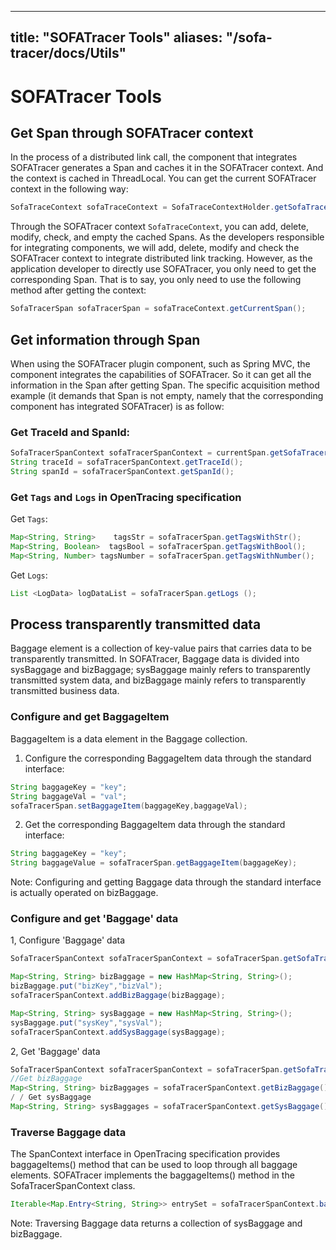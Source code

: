 
---
title: "SOFATracer Tools"
aliases: "/sofa-tracer/docs/Utils"
---


# SOFATracer Tools

## Get Span through SOFATracer context

In the process of a distributed link call, the component that integrates SOFATracer generates a Span and caches it in the SOFATracer context. And the context is cached in ThreadLocal. You can get the current SOFATracer context in the following way:

```java
SofaTraceContext sofaTraceContext = SofaTraceContextHolder.getSofaTraceContext();
```

Through the SOFATracer context `SofaTraceContext`, you can add, delete, modify, check, and empty the cached Spans. As the developers responsible for integrating components, we will add, delete, modify and check the SOFATracer context to integrate distributed link tracking. However, as the application developer to directly use SOFATracer, you only need to get the corresponding Span. That is to say, you only need to use the following method after getting the context:

```java
SofaTracerSpan sofaTracerSpan = sofaTraceContext.getCurrentSpan();
```

## Get information through Span

When using the SOFATracer plugin component, such as Spring MVC, the component integrates the capabilities of SOFATracer. So it can get all the information in the Span after getting Span. The specific acquisition method example (it demands that Span is not empty, namely that the corresponding component has integrated SOFATracer) is as follow:

### Get TraceId and SpanId:

```java
SofaTracerSpanContext sofaTracerSpanContext = currentSpan.getSofaTracerSpanContext();
String traceId = sofaTracerSpanContext.getTraceId();
String spanId = sofaTracerSpanContext.getSpanId();
```

### Get `Tags` and `Logs` in OpenTracing specification

Get `Tags`:

```java
Map<String, String>    tagsStr = sofaTracerSpan.getTagsWithStr();
Map<String, Boolean>  tagsBool = sofaTracerSpan.getTagsWithBool();
Map<String, Number> tagsNumber = sofaTracerSpan.getTagsWithNumber();
```

Get `Logs`:

```java
List <LogData> logDataList = sofaTracerSpan.getLogs ();
```

## Process transparently transmitted data

Baggage element is a collection of key-value pairs that carries data to be transparently transmitted. In SOFATracer, Baggage data is divided into sysBaggage and bizBaggage; sysBaggage mainly refers to transparently transmitted system data, and bizBaggage mainly refers to transparently transmitted business data.

### Configure and get BaggageItem 

BaggageItem is a data element in the Baggage collection.

1. Configure the corresponding BaggageItem data through the standard interface:

```java
String baggageKey = "key";
String baggageVal = "val";
sofaTracerSpan.setBaggageItem(baggageKey,baggageVal);
```

2. Get the corresponding BaggageItem data through the standard interface:

```java
String baggageKey = "key";
String baggageValue = sofaTracerSpan.getBaggageItem(baggageKey);
```

Note: Configuring and getting Baggage data through the standard interface is actually operated on bizBaggage.

### Configure and get 'Baggage' data

1, Configure 'Baggage' data

```java
SofaTracerSpanContext sofaTracerSpanContext = sofaTracerSpan.getSofaTracerSpanContext();

Map<String, String> bizBaggage = new HashMap<String, String>();
bizBaggage.put("bizKey","bizVal");
sofaTracerSpanContext.addBizBaggage(bizBaggage);

Map<String, String> sysBaggage = new HashMap<String, String>();
sysBaggage.put("sysKey","sysVal");
sofaTracerSpanContext.addSysBaggage(sysBaggage);
```

2, Get 'Baggage' data

```java
SofaTracerSpanContext sofaTracerSpanContext = sofaTracerSpan.getSofaTracerSpanContext();
//Get bizBaggage
Map<String, String> bizBaggages = sofaTracerSpanContext.getBizBaggage();
/ / Get sysBaggage
Map<String, String> sysBaggages = sofaTracerSpanContext.getSysBaggage();
```

### Traverse Baggage data

The SpanContext interface in OpenTracing specification provides baggageItems() method that can be used to loop through all baggage elements. SOFATracer implements the baggageItems() method in the SofaTracerSpanContext class.

```java
Iterable<Map.Entry<String, String>> entrySet = sofaTracerSpanContext.baggageItems();
```

Note: Traversing Baggage data returns a collection of sysBaggage and bizBaggage.
